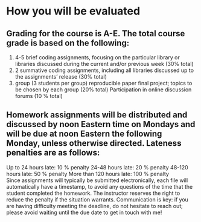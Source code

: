 # How you will be evaluated
## Grading for the course is A-E. The total course grade is based on the following:
1. 4-5 brief coding assignments, focusing on the particular library or libraries discussed during the current and/or previous week (30% total)
2. 2 summative coding assignments, including all libraries discussed up to the assignments’ release (30% total)
3. group (3 students per group) reproducible paper final project; topics to be chosen by each group (20% total)
Participation in online discussion forums (10 % total)
## Homework assignments will be distributed and discussed by noon Eastern time on Mondays and will be due at noon Eastern the following Monday, unless otherwise directed. Lateness penalties are as follows:
Up to 24 hours late: 10 % penalty
24-48 hours late: 20 % penalty
48-120 hours late: 50 % penalty
More than 120 hours late: 100 % penalty
<br>Since assignments will typically be submitted electronically, each file will automatically have a timestamp, to avoid any questions of the time that the student completed the homework. The instructor reserves the right to reduce the penalty if the situation warrants. Communication is key: if you are having difficulty meeting the deadline, do not hesitate to reach out; please avoid waiting until the due date to get in touch with me!

